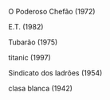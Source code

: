 O Poderoso Chefão (1972)

 E.T. (1982)
 
 Tubarão (1975)

titanic (1997)

Sindicato dos ladrões (1954)

clasa blanca (1942)
